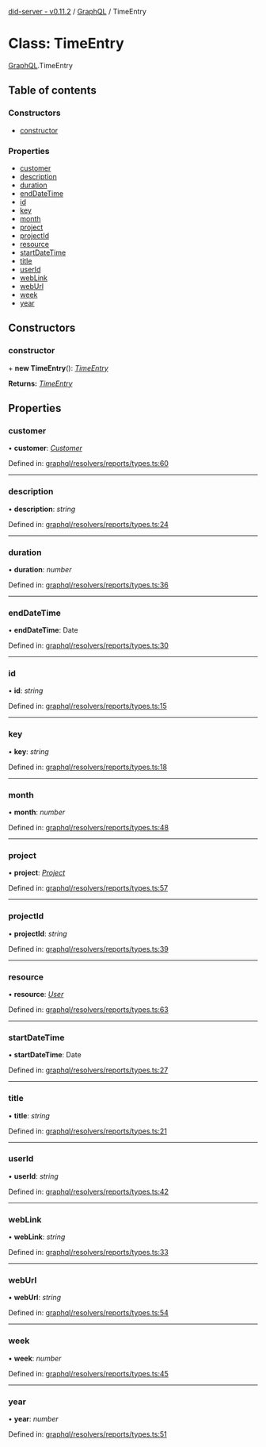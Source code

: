 [did-server - v0.11.2](../README.md) / [GraphQL](../modules/graphql.md) / TimeEntry

# Class: TimeEntry

[GraphQL](../modules/graphql.md).TimeEntry

## Table of contents

### Constructors

- [constructor](graphql.timeentry.md#constructor)

### Properties

- [customer](graphql.timeentry.md#customer)
- [description](graphql.timeentry.md#description)
- [duration](graphql.timeentry.md#duration)
- [endDateTime](graphql.timeentry.md#enddatetime)
- [id](graphql.timeentry.md#id)
- [key](graphql.timeentry.md#key)
- [month](graphql.timeentry.md#month)
- [project](graphql.timeentry.md#project)
- [projectId](graphql.timeentry.md#projectid)
- [resource](graphql.timeentry.md#resource)
- [startDateTime](graphql.timeentry.md#startdatetime)
- [title](graphql.timeentry.md#title)
- [userId](graphql.timeentry.md#userid)
- [webLink](graphql.timeentry.md#weblink)
- [webUrl](graphql.timeentry.md#weburl)
- [week](graphql.timeentry.md#week)
- [year](graphql.timeentry.md#year)

## Constructors

### constructor

\+ **new TimeEntry**(): [*TimeEntry*](graphql.timeentry.md)

**Returns:** [*TimeEntry*](graphql.timeentry.md)

## Properties

### customer

• **customer**: [*Customer*](graphql.customer.md)

Defined in: [graphql/resolvers/reports/types.ts:60](https://github.com/Puzzlepart/did/blob/dev/server/graphql/resolvers/reports/types.ts#L60)

___

### description

• **description**: *string*

Defined in: [graphql/resolvers/reports/types.ts:24](https://github.com/Puzzlepart/did/blob/dev/server/graphql/resolvers/reports/types.ts#L24)

___

### duration

• **duration**: *number*

Defined in: [graphql/resolvers/reports/types.ts:36](https://github.com/Puzzlepart/did/blob/dev/server/graphql/resolvers/reports/types.ts#L36)

___

### endDateTime

• **endDateTime**: Date

Defined in: [graphql/resolvers/reports/types.ts:30](https://github.com/Puzzlepart/did/blob/dev/server/graphql/resolvers/reports/types.ts#L30)

___

### id

• **id**: *string*

Defined in: [graphql/resolvers/reports/types.ts:15](https://github.com/Puzzlepart/did/blob/dev/server/graphql/resolvers/reports/types.ts#L15)

___

### key

• **key**: *string*

Defined in: [graphql/resolvers/reports/types.ts:18](https://github.com/Puzzlepart/did/blob/dev/server/graphql/resolvers/reports/types.ts#L18)

___

### month

• **month**: *number*

Defined in: [graphql/resolvers/reports/types.ts:48](https://github.com/Puzzlepart/did/blob/dev/server/graphql/resolvers/reports/types.ts#L48)

___

### project

• **project**: [*Project*](graphql.project.md)

Defined in: [graphql/resolvers/reports/types.ts:57](https://github.com/Puzzlepart/did/blob/dev/server/graphql/resolvers/reports/types.ts#L57)

___

### projectId

• **projectId**: *string*

Defined in: [graphql/resolvers/reports/types.ts:39](https://github.com/Puzzlepart/did/blob/dev/server/graphql/resolvers/reports/types.ts#L39)

___

### resource

• **resource**: [*User*](graphql.user.md)

Defined in: [graphql/resolvers/reports/types.ts:63](https://github.com/Puzzlepart/did/blob/dev/server/graphql/resolvers/reports/types.ts#L63)

___

### startDateTime

• **startDateTime**: Date

Defined in: [graphql/resolvers/reports/types.ts:27](https://github.com/Puzzlepart/did/blob/dev/server/graphql/resolvers/reports/types.ts#L27)

___

### title

• **title**: *string*

Defined in: [graphql/resolvers/reports/types.ts:21](https://github.com/Puzzlepart/did/blob/dev/server/graphql/resolvers/reports/types.ts#L21)

___

### userId

• **userId**: *string*

Defined in: [graphql/resolvers/reports/types.ts:42](https://github.com/Puzzlepart/did/blob/dev/server/graphql/resolvers/reports/types.ts#L42)

___

### webLink

• **webLink**: *string*

Defined in: [graphql/resolvers/reports/types.ts:33](https://github.com/Puzzlepart/did/blob/dev/server/graphql/resolvers/reports/types.ts#L33)

___

### webUrl

• **webUrl**: *string*

Defined in: [graphql/resolvers/reports/types.ts:54](https://github.com/Puzzlepart/did/blob/dev/server/graphql/resolvers/reports/types.ts#L54)

___

### week

• **week**: *number*

Defined in: [graphql/resolvers/reports/types.ts:45](https://github.com/Puzzlepart/did/blob/dev/server/graphql/resolvers/reports/types.ts#L45)

___

### year

• **year**: *number*

Defined in: [graphql/resolvers/reports/types.ts:51](https://github.com/Puzzlepart/did/blob/dev/server/graphql/resolvers/reports/types.ts#L51)
